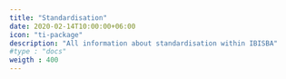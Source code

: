 ```yaml
---
title: "Standardisation"
date: 2020-02-14T10:00:00+06:00
icon: "ti-package"
description: "All information about standardisation within IBISBA"
#type : "docs"
weigth : 400
---
```

